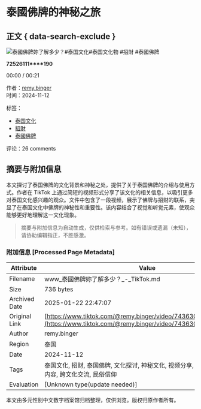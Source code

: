 # 泰國佛牌的神秘之旅

## 正文 { data-search-exclude }


![泰國佛牌妳了解多少？#泰国文化#泰国文化物 #招財 #泰國佛牌](https://p16-sign-va.tiktokcdn-us.com/obj/tos-maliva-p-0068/oYZzKcQMfAIRaw4gBDRn7HBODEBJFEXeywtIK8?lk3s=81f88b70&x-expires=1737018000&x-signature=BJDv55NRXuDM45u%2BO4qUqafO3uU%3D&shp=81f88b70&shcp=-)

**725****26****111****190**

00:00 / 00:21

作者：[remy.binger](https://www.tiktok.com/@remy.binger)  
时间：2024-11-12  

标签：  
- [泰国文化](https://www.tiktok.com/tag/泰国文化)  
- [招財](https://www.tiktok.com/tag/招財)  
- [泰國佛牌](https://www.tiktok.com/tag/泰國佛牌)  

评论：26 comments
<!-- tcd_original_link https://www.tiktok.com/@remy.binger/video/7436300964744777015 -->


## 摘要与附加信息

<!-- tcd_abstract -->
本文探讨了泰国佛牌的文化背景和神秘之处，提供了关于泰国佛牌的介绍与使用方式。作者在 TikTok 上通过简短的视频形式分享了该文化的相关信息，以吸引更多对泰国文化感兴趣的观众。文件中包含了一段视频，展示了佛牌与招财的联系，突显了在泰国文化中佛牌的神秘性和重要性。该内容结合了视觉和听觉元素，使观众能够更好地理解这一文化现象。
<!-- tcd_abstract_end -->

> 摘要与附加信息为自动生成，仅供检索与参考。如有错误或遗漏（未知），请协助编辑指正，不胜感激。

### 附加信息 [Processed Page Metadata]

| Attribute       | Value                                  |
|-----------------|----------------------------------------|
| Filename        | www_泰國佛牌妳了解多少？_-_TikTok.md                             |
| Size            | 736 bytes                           |
| Archived Date   | 2025-01-22 22:47:07                             |
| Original Link   | [https://www.tiktok.com/@remy.binger/video/7436300964744777015](https://www.tiktok.com/@remy.binger/video/7436300964744777015)                       |
| Author          | remy.binger                               |
| Region          | 泰国                               |
| Date            | 2024-11-12                                 |
| Tags            | 泰国文化, 招财, 泰国佛牌, 文化探讨, 神秘文化, 视频分享, 社交媒体, 用户生成内容, 跨文化交流, 民俗信仰                                 |
| Evaluation            | [Unknown type(update needed)]                                 |
<!-- tcd_table_end -->

本文由多元性别中文数字档案馆归档整理，仅供浏览。版权归原作者所有。
